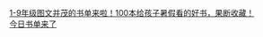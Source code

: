   
[1-9年级图文并茂的书单来啦！100本给孩子暑假看的好书，果断收藏！](http://www.dianyue.me/archives/867/rx9rvjok0bd3iaae/)  
[今日书单来了](http://www.dianyue.me/archives/894/ya5xxtg6gpfxzp2g/)